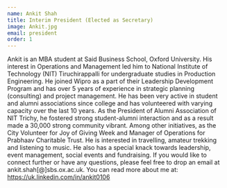 ```yaml
---
name: Ankit Shah
title: Interim President (Elected as Secretary)
image: Ankit.jpg
email: president
order: 1
---
```


Ankit is an MBA student at Said Business School, Oxford University. His interest in Operations and Management led him to National Institute of Technology (NIT) Tiruchirappalli for undergraduate studies in Production Engineering. He joined Wipro as a part of their Leadership Development Program and has over 5 years of experience in strategic planning (consulting) and project management. He has been very active in student and alumni associations since college and has volunteered with varying capacity over the last 10 years. As the President of Alumni Association of NIT Trichy, he fostered strong student-alumni interaction and as a result made a 30,000 strong community vibrant. Among other initiatives, as the City Volunteer for Joy of Giving Week and Manager of Operations for Prabhaav Charitable Trust.
He is interested in travelling, amateur trekking and listening to music. He also has a special knack towards leadership, event management, social events and fundraising.
If you would like to connect further or have any questions, please feel free to drop an email at ankit.shah[@]sbs.ox.ac.uk.
You can read more about me at: https://uk.linkedin.com/in/ankit0106
